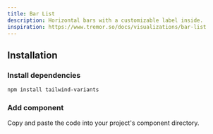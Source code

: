 ```yaml
---
title: Bar List
description: Horizontal bars with a customizable label inside.
inspiration: https://www.tremor.so/docs/visualizations/bar-list
---
```


<ComponentPreview name="BarList" />

## Installation

<Steps>

### Install dependencies

```bash
npm install tailwind-variants
```

### Add component

Copy and paste the code into your project's component directory.

<ComponentCode name="BarList" type="ui" />

</Steps>
